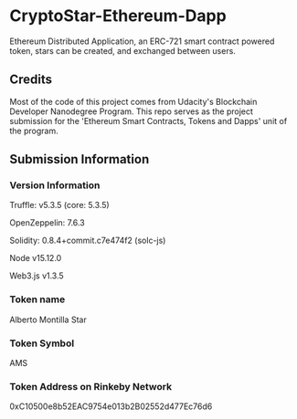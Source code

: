 # CryptoStar-Ethereum-Dapp
Ethereum Distributed Application, an ERC-721 smart contract powered token, stars can be created, and exchanged between users.

## Credits
Most of the code of this project comes from Udacity's Blockchain Developer Nanodegree Program. This repo serves as the project submission for the 'Ethereum Smart Contracts, Tokens and Dapps' unit of the program.

## Submission Information

### Version Information
Truffle: v5.3.5 (core: 5.3.5)

OpenZeppelin: 7.6.3

Solidity: 0.8.4+commit.c7e474f2 (solc-js)

Node v15.12.0

Web3.js v1.3.5

### Token name
Alberto Montilla Star

### Token Symbol
AMS

### Token Address on Rinkeby Network
0xC10500e8b52EAC9754e013b2B02552d477Ec76d6
